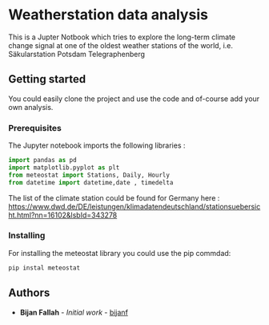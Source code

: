 # Weatherstation data analysis
This is a Jupter Notbook which tries to explore the long-term climate change signal at one of the oldest weather stations of the world, i.e. Säkularstation Potsdam Telegraphenberg

## Getting started
You could easily clone the project and use the code and of-course add your own analysis. 

### Prerequisites 
The Jupyter notebook imports the following libraries : 
```Python
import pandas as pd
import matplotlib.pyplot as plt
from meteostat import Stations, Daily, Hourly
from datetime import datetime,date , timedelta
```
The list of the climate station could be found for Germany here : https://www.dwd.de/DE/leistungen/klimadatendeutschland/stationsuebersicht.html?nn=16102&lsbId=343278
### Installing
For installing the meteostat library you could use the pip commdad: 
```Bash
pip instal meteostat
```
## Authors

* **Bijan Fallah** - *Initial work* - [bijanf](https://github.com/bijanf)
